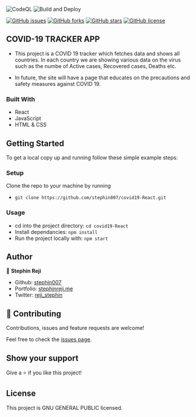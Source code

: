 ![CodeQL](https://github.com/stephin007/covid19-React/workflows/CodeQL/badge.svg?branch=main)
![Build and Deploy](https://github.com/stephin007/covid19-React/workflows/Build%20and%20Deploy/badge.svg?branch=main)

[![GitHub issues](https://img.shields.io/github/issues/stephin007/covid19-React)](https://github.com/stephin007/covid19-React/issues)
[![GitHub forks](https://img.shields.io/github/forks/stephin007/covid19-React)](https://github.com/stephin007/covid19-React/network)
[![GitHub stars](https://img.shields.io/github/stars/stephin007/covid19-React)](https://github.com/stephin007/covid19-React/stargazers)
[![GitHub license](https://img.shields.io/github/license/stephin007/covid19-React)](https://github.com/stephin007/covid19-React/blob/main/LICENSE)

## COVID-19 TRACKER APP
- This project is a COVID 19 tracker which fetches data and shows all countries. In each country we are showing various data on the virus such as  the numbe of Active cases, Recovered cases, Deaths etc.

- In future, the site will have a page that educates on the precautions and safety measures against COVID 19.

### Built With

- React
- JavaScript
- HTML & CSS

## Getting Started
To get a local copy up and running follow these simple example steps:

### Setup
Clone the repo to your machine by running 
- `git clone https://github.com/stephin007/covid19-React.git`

### Usage
- cd into the project directory: `cd covid19-React`
- Install dependancies: `npm install`
- Run the project locally with: `npm start`

## Author

👤 **Stephin Reji**

- Github: [stephin007](https://github.com/stephin007)
- Portfolio: [stephinreji.me](http://stephinreji.me/)
- Twitter: [reji_stephin](https://twitter.com/reji_stephin)

## 🤝 Contributing

Contributions, issues and feature requests are welcome!

Feel free to check the [issues page](hhttps://github.com/stephin007/covid19-React/issues).

## Show your support

Give a ⭐️ if you like this project!

## License

This project is GNU GENERAL PUBLIC licensed.
